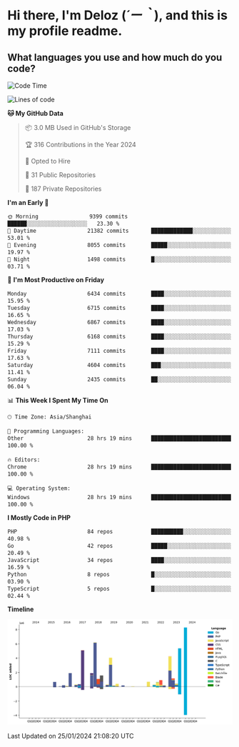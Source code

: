 # **Hi there, I'm Deloz (*´ー｀*), and this is my profile readme.**

## **What languages you use and how much do you code?**

<!--START_SECTION:waka-->
![Code Time](http://img.shields.io/badge/Code%20Time-3%2C229%20hrs%2013%20mins-blue)

![Lines of code](https://img.shields.io/badge/From%20Hello%20World%20I%27ve%20Written-46.6%20million%20lines%20of%20code-blue)

**🐱 My GitHub Data** 

> 📦 3.0 MB Used in GitHub's Storage 
 > 
> 🏆 316 Contributions in the Year 2024
 > 
> 💼 Opted to Hire
 > 
> 📜 31 Public Repositories 
 > 
> 🔑 187 Private Repositories 
 > 
**I'm an Early 🐤** 

```text
🌞 Morning                9399 commits        ██████░░░░░░░░░░░░░░░░░░░   23.30 % 
🌆 Daytime                21382 commits       █████████████░░░░░░░░░░░░   53.01 % 
🌃 Evening                8055 commits        █████░░░░░░░░░░░░░░░░░░░░   19.97 % 
🌙 Night                  1498 commits        █░░░░░░░░░░░░░░░░░░░░░░░░   03.71 % 
```
📅 **I'm Most Productive on Friday** 

```text
Monday                   6434 commits        ████░░░░░░░░░░░░░░░░░░░░░   15.95 % 
Tuesday                  6715 commits        ████░░░░░░░░░░░░░░░░░░░░░   16.65 % 
Wednesday                6867 commits        ████░░░░░░░░░░░░░░░░░░░░░   17.03 % 
Thursday                 6168 commits        ████░░░░░░░░░░░░░░░░░░░░░   15.29 % 
Friday                   7111 commits        ████░░░░░░░░░░░░░░░░░░░░░   17.63 % 
Saturday                 4604 commits        ███░░░░░░░░░░░░░░░░░░░░░░   11.41 % 
Sunday                   2435 commits        ██░░░░░░░░░░░░░░░░░░░░░░░   06.04 % 
```


📊 **This Week I Spent My Time On** 

```text
🕑︎ Time Zone: Asia/Shanghai

💬 Programming Languages: 
Other                    28 hrs 19 mins      █████████████████████████   100.00 % 

🔥 Editors: 
Chrome                   28 hrs 19 mins      █████████████████████████   100.00 % 

💻 Operating System: 
Windows                  28 hrs 19 mins      █████████████████████████   100.00 % 
```

**I Mostly Code in PHP** 

```text
PHP                      84 repos            ██████████░░░░░░░░░░░░░░░   40.98 % 
Go                       42 repos            █████░░░░░░░░░░░░░░░░░░░░   20.49 % 
JavaScript               34 repos            ████░░░░░░░░░░░░░░░░░░░░░   16.59 % 
Python                   8 repos             █░░░░░░░░░░░░░░░░░░░░░░░░   03.90 % 
TypeScript               5 repos             █░░░░░░░░░░░░░░░░░░░░░░░░   02.44 % 
```



**Timeline**

![Lines of Code chart](https://raw.githubusercontent.com/deloz/deloz/main/assets/bar_graph.png)


 Last Updated on 25/01/2024 21:08:20 UTC
<!--END_SECTION:waka-->
